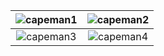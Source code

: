 ![capeman1](https://github.com/misaacf30/capeman2D/assets/66347307/9a731c33-d1c2-4331-8b50-9cbca72433f8) | ![capeman2](https://github.com/misaacf30/capeman2D/assets/66347307/9b0d128e-fb69-4f99-a60b-b8cde0393e90)
:-------------------------:|:-------------------------:
![capeman3](https://github.com/misaacf30/capeman2D/assets/66347307/5f68c190-176b-4684-9691-e1b96c3ac8c4) | ![capeman4](https://github.com/misaacf30/capeman2D/assets/66347307/4cece0a0-e803-40e8-9d0c-98f7cb935365)
